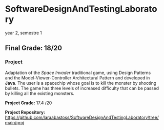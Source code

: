 # SoftwareDesignAndTestingLaboratory

year 2, semestre 1

## Final Grade: 18/20

### Project

Adaptation of the *Space Invader* traditional game, using Design Patterns and the Model-Viewer-Controller Architectural Pattern and developed in **Java**. The user is a spacechip whose goal is to kill the monster by shooting bullets. The game has three levels of increased difficulty that can be passed by killing all the existing monsters.



**Project Grade:** 17.4 /20

**Project Repository:**  https://github.com/laraabastoss/SoftwareDesignAndTestingLaboratory/tree/main/proj




